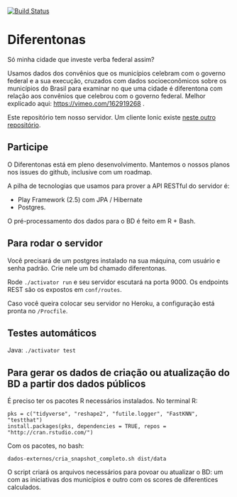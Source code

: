 [![Build Status](https://travis-ci.org/nazareno/diferentonas-server.svg?branch=master)](https://travis-ci.org/nazareno/diferentonas-server)

# Diferentonas

Só minha cidade que investe verba federal assim?

Usamos dados dos convênios que os municípios celebram com o governo federal e a sua execução, cruzados com dados socioeconômicos sobre os municípios do Brasil para examinar no que uma cidade é diferentona com relação aos convênios que celebrou com o governo federal. Melhor explicado aqui: https://vimeo.com/162919268 .

Este repositório tem nosso servidor. Um cliente Ionic existe [neste outro repositório](https://github.com/luizaugustomm/diferentonas-client).  

## Participe

O Diferentonas está em pleno desenvolvimento. Mantemos o nossos planos nos issues do github, inclusive com um roadmap.

A pilha de tecnologias que usamos para prover a API RESTful do servidor é:

* Play Framework (2.5) com JPA / Hibernate
* Postgres.

O pré-processamento dos dados para o BD é feito em R + Bash.

## Para rodar o servidor

Você precisará de um postgres instalado na sua máquina, com usuário e senha padrão. Crie nele um bd chamado diferentonas.

Rode `./activator run` e seu servidor escutará na porta 9000. Os endpoints REST são os expostos em `conf/routes`.

Caso você queira colocar seu servidor no Heroku, a configuração está pronta no `/Procfile`.

## Testes automáticos

Java: `./activator test`

## Para gerar os dados de criação ou atualização do BD a partir dos dados públicos

É preciso ter os pacotes R necessários instalados. No terminal R:

```
pks = c("tidyverse", "reshape2", "futile.logger", "FastKNN", "testthat")
install.packages(pks, dependencies = TRUE, repos = "http://cran.rstudio.com/")
```

Com os pacotes, no bash:

```
dados-externos/cria_snapshot_completo.sh dist/data
```

O script criará os arquivos necessários para povoar ou atualizar o BD: um com as iniciativas dos municípios e outro com os scores de diferentices calculados.
